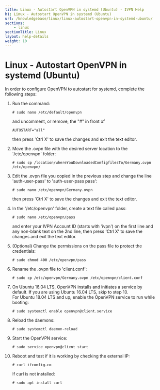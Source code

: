 ```yaml
---
title: Linux - Autostart OpenVPN in systemd (Ubuntu) - IVPN Help
h1: Linux - Autostart OpenVPN in systemd (Ubuntu)
url: /knowledgebase/linux/linux-autostart-openvpn-in-systemd-ubuntu/
sections:
    - linux
sectionTitle: Linux
layout: help-details
weight: 10
---
```

# Linux - Autostart OpenVPN in systemd (Ubuntu)

In order to configure OpenVPN to autostart for systemd, complete the following steps:

1.  Run the command:

    ```
    # sudo nano /etc/default/openvpn
    ```

    and uncomment, or remove, the "#" in front of

    ```
    AUTOSTART="all"
    ```

    then press 'Ctrl X' to save the changes and exit the text editor.

2.  Move the .ovpn file with the desired server location to the '/etc/openvpn' folder:

    ```
    # sudo cp /location/whereYouDownloadedConfigfilesTo/Germany.ovpn /etc/openvpn/    
    ```

3.  Edit the .ovpn file you copied in the previous step and change the line 'auth-user-pass' to 'auth-user-pass pass':

    ```
    # sudo nano /etc/openvpn/Germany.ovpn
    ```

    then press 'Ctrl X' to save the changes and exit the text editor.

4.  In the '/etc/openvpn' folder, create a text file called pass:

    ```
    # sudo nano /etc/openvpn/pass
    ```

    and enter your IVPN Account ID (starts with 'ivpn') on the first line and any non-blank text on the 2nd line, then press 'Ctrl X' to save the changes and exit the text editor.

5.  (Optional) Change the permissions on the pass file to protect the credentials:

    ```
    # sudo chmod 400 /etc/openvpn/pass
    ```

6.  Rename the .ovpn file to 'client.conf':

    ```
    # sudo cp /etc/openvpn/Germany.ovpn /etc/openvpn/client.conf
    ```

7.  On Ubuntu 16.04 LTS, OpenVPN installs and initiates a service by default. If you are using Ubuntu 16.04 LTS, skip to step 10.  
    For Ubuntu 18.04 LTS and up, enable the OpenVPN service to run while booting:

    ```
    # sudo systemctl enable openvpn@client.service
    ```

8.  Reload the daemons:

    ```
    # sudo systemctl daemon-reload
    ```

9.  Start the OpenVPN service:

    ```
    # sudo service openvpn@client start
    ```

10. Reboot and test if it is working by checking the external IP:

    ```
    # curl ifconfig.co
    ```

    If curl is not installed:

    ```
    # sudo apt install curl
    ```
